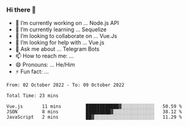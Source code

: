 ### Hi there 👋

- 🔭 I’m currently working on ... Node.js API
- 🌱 I’m currently learning ... Sequelize
- 👯 I’m looking to collaborate on ... Vue.Js
- 🤔 I’m looking for help with ... Vue.js
- 💬 Ask me about ... Telegram Bots 
- 📫 How to reach me: ... 
- 😄 Pronouns: ... He/Him
- ⚡ Fun fact: ... 


<!--START_SECTION:waka-->

```text
From: 02 October 2022 - To: 09 October 2022

Total Time: 23 mins

Vue.js       11 mins         ████████████▓░░░░░░░░░░░░   50.59 %
JSON         8 mins          █████████▓░░░░░░░░░░░░░░░   38.12 %
JavaScript   2 mins          ██▓░░░░░░░░░░░░░░░░░░░░░░   11.29 %
```

<!--END_SECTION:waka-->

<!--
**therealstein/therealstein** is a ✨ _special_ ✨ repository because its `README.md` (this file) appears on your GitHub profile.

Here are some ideas to get you started:

- 🔭 I’m currently working on ...
- 🌱 I’m currently learning ...
- 👯 I’m looking to collaborate on ...
- 🤔 I’m looking for help with ...
- 💬 Ask me about ...
- 📫 How to reach me: ...
- 😄 Pronouns: ...
- ⚡ Fun fact: ...
-->
